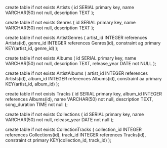create table if not exists Artists (
    id SERIAL primary key,
    name VARCHAR(50) not null,
    description TEXT
);

create table if not exists Genres (
    id SERIAL primary key,
    name VARCHAR(50) not null,
    description TEXT
);

create table if not exists ArtistGenres (
    artist_id INTEGER references Artists(id),
    genre_id INTEGER references Genres(id),
    constraint ag primary KEY(artist_id, genre_id)
);

create table if not exists Albums (
    id SERIAL primary key,
    name VARCHAR(50) not null,
    description TEXT,
    release_year DATE not NULL
);

create table if not exists ArtistAlbums (
    artist_id INTEGER references Artists(id),
    album_id INTEGER references Albums(id),
    constraint aa primary KEY(artist_id, album_id)
);

create table if not exists Tracks (
    id SERIAL primary key,
    album_id INTEGER references Albums(id),
    name VARCHAR(50) not null,
    description TEXT,
    song_duration TIME not null
); 

create table if not exists Collections (
    id SERIAL primary key,
    name VARCHAR(50) not null,
    release_year DATE not null
);

create table if not exists CollectionTracks (
    collection_id INTEGER references Collections(id),
    track_id INTEGER references Tracks(id),
    constraint ct primary KEY(collection_id, track_id)
);
